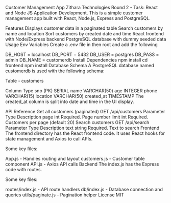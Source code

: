 Customer Management App
Zithara Technologies Round 2 - Task: React and Node JS Application Development. This is a simple customer management app built with React, Node.js, Express and PostgreSQL.

Features
Displays customer data in a paginated table
Search customers by name and location
Sort customers by created date and time
React frontend with Node/Express backend
PostgreSQL database with dummy seeded data
Usage
Env Variables
Create a .env file in then root and add the following

DB_HOST = localhost
DB_PORT = 5432
DB_USER = postgres
DB_PASS = admin
DB_NAME = customerdb
Install Dependencies
npm install
cd frontend
npm install 
Database Schema
A PostgreSQL database named customerdb is used with the following schema:

Table - customers

Column	Type
sno (PK)	SERIAL
name	VARCHAR(50)
age	INTEGER
phone	VARCHAR(15)
location	VARCHAR(50)
created_at	TIMESTAMP
The created_at column is split into date and time in the UI display.

API Reference
Get all customers (paginated)
  GET /api/customers
Parameter	Type	Description
page	int	Required. Page number
limit	int	Required. Customers per page (default 20)
Search customers
  GET /api/search
Parameter	Type	Description
text	string	Required. Text to search
Frontend
The frontend directory has the React frontend code. It uses React hooks for state management and Axios to call APIs.

Some key files:

App.js - Handles routing and layout
customers.js - Customer table component
API.js - Axios API calls
Backend
The index.js has the Express code with routes.

Some key files:

routes/index.js - API route handlers
db/index.js - Database connection and queries
utils/paginate.js - Pagination helper
License
MIT